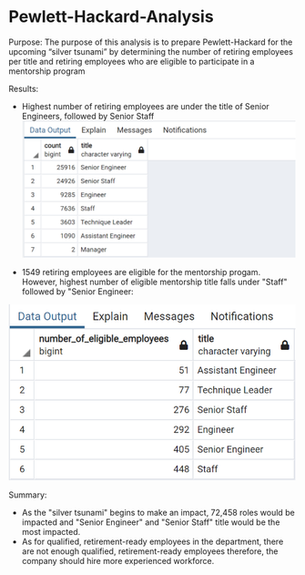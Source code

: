 # Pewlett-Hackard-Analysis
Purpose:
The purpose of this analysis is to prepare Pewlett-Hackard for the upcoming “silver tsunami” by
determining the number of retiring employees per title and retiring employees who are eligible to participate in a mentorship program

Results: 

- Highest number of retiring employees are under the title of Senior Engineers, followed by Senior Staff
  ![Screenshot](Retiring_employees_by_title.png)

- 1549 retiring employees are eligible for the mentorship progam. However, highest number of eligible mentorship title falls under "Staff" followed by "Senior Engineer:

![Screenshot](Mentorship_eligibility_by_Title.png)

Summary:
- As the "silver tsunami" begins to make an impact, 72,458 roles would be impacted and "Senior Engineer" and "Senior Staff" title would be the most impacted.  
- As for qualified, retirement-ready employees in the department, there are not enough qualified, retirement-ready employees therefore, the company should hire more experienced workforce. 